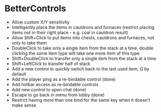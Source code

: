 # BetterControls

- Allow custom X/Y sensitivity
- Intelligently place the items in cauldrons and furnaces (restrict placing items not in their right place - e.g. coal in cauldron result)
- Allow Shift+Click to put items into chests, cauldrons and furnaces, not only to take them
- DoubleClick to take only a single item from the stack at a time, double clicking the same item type will take one more item of this type
- Shift+DoubleClick to transfer only a single item from the stack at a time
- Shift+LeftClick to transfer half of stack
- Add a new control to quickly switch back to the last used item, Q by default
- Add the player ping as a re-bindable control (done)
- Add hotbar access as re-bindable controls
- Add new control to open chat (done)
- Escape to go back in menu from lobby (done)
- Restrict having more than one bind for the same key when it doesn't make sense